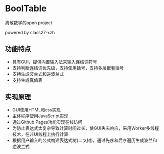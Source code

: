 # BoolTable

离散数学的open project

powered by class27-xzh

## 功能特点

- 具有GUI，提供内置输入法来输入连结词符号
- 支持判断连结词优先级，支持使用括号，支持多层嵌套括号
- 支持生成波兰式和逆波兰式
- 支持生成真值表

## 实现原理

- GUI使用HTML和css实现
- 主体程序使用JavaScript实现
- 通过Github Pages功能实现在线访问
- 为防止表达式太复杂导致计算时间过长，使GUI失去响应，采用Worker多线程技术，在非UI线程上执行计算
- 根据用户输入的公式构建表达式树(二叉树)，通过先序和后序遍历生成波兰和逆波兰式
